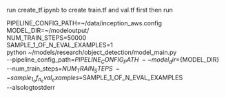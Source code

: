 run create_tf.ipynb to create train.tf and val.tf first
then run

PIPELINE_CONFIG_PATH=\~/data/inception_aws.config  \
MODEL_DIR=~/modeloutput/ \
NUM_TRAIN_STEPS=50000   \
SAMPLE_1_OF_N_EVAL_EXAMPLES=1    \
python \~/models/research/object_detection/model_main.py \
    --pipeline_config_path=${PIPELINE_CONFIG_PATH} \
    --model_dir=${MODEL_DIR} \
    --num_train_steps=${NUM_TRAIN_STEPS} \
    --sample_1_of_n_eval_examples=$SAMPLE_1_OF_N_EVAL_EXAMPLES \
--alsologtostderr




